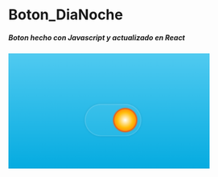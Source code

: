 # Boton_DiaNoche

##### Boton hecho con Javascript y actualizado en React

<img src="./readme1.png" alt="imagen de readme" width="400px">